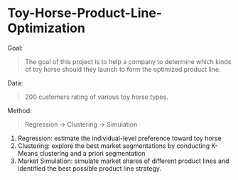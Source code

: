 # Toy-Horse-Product-Line-Optimization
Goal:
>The goal of this project is to help a company to determine which kinds of toy horse should they launch to form the optimized product line.  

Data:
>200 customers rating of various toy horse types.

Method:
>Regression -> Clustering -> Simulation  

1. Regression: estimate the individual-level preference toward toy horse  
2. Clustering: explore the best market segmentations by conducting K-Means clustering and a priori segmentation  
3. Market Simulation: simulate market shares of different product lines and identified the best possible product line strategy.
